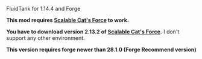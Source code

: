 FluidTank for 1.14.4 and Forge

**This mod requires [Scalable Cat's Force](https://www.curseforge.com/minecraft/mc-mods/scalable-cats-force) to work.**

**You have to download version 2.13.2 of [Scalable Cat's Force](https://www.curseforge.com/minecraft/mc-mods/scalable-cats-force).**
I don't support any other environment.

**This version requires forge newer than 28.1.0 (Forge Recommend version)**
